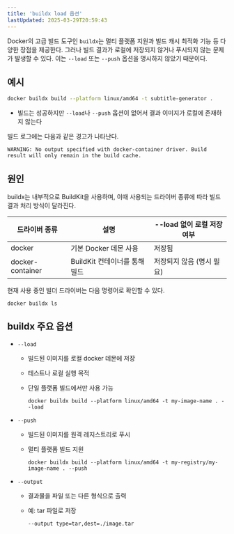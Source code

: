 ```yaml
---
title: 'buildx load 옵션'
lastUpdated: 2025-03-29T20:59:43
---
```


Docker의 고급 빌드 도구인 `buildx`는 멀티 플랫폼 지원과 빌드 캐시 최적화 기능 등 다양한 장점을 제공한다. 그러나 빌드 결과가 로컬에 저장되지 않거나 푸시되지 않는 문제가 발생할 수 있다. 이는 `--load` 또는 `--push` 옵션을 명시하지 않았기 때문이다.

## 예시

```bash
docker buildx build --platform linux/amd64 -t subtitle-generator .
```

- 빌드는 성공하지만 `--load`나 `--push` 옵션이 없어서 결과 이미지가 로컬에 존재하지 않는다

빌드 로그에는 다음과 같은 경고가 나타난다.

```
WARNING: No output specified with docker-container driver. Build result will only remain in the build cache.
```

## 원인

buildx는 내부적으로 BuildKit을 사용하며, 이때 사용되는 드라이버 종류에 따라 빌드 결과 처리 방식이 달라진다.

|드라이버 종류|설명|--load 없이 로컬 저장 여부|
|-|-|-|
|docker|기본 Docker 데몬 사용|저장됨|
|docker-container|BuildKit 컨테이너를 통해 빌드|저장되지 않음 (명시 필요)|

현재 사용 중인 빌더 드라이버는 다음 명령어로 확인할 수 있다.

```
docker buildx ls
```

## buildx 주요 옵션

- `--load`
  - 빌드된 이미지를 로컬 docker 데몬에 저장
  - 테스트나 로컬 실행 목적
  - 단일 플랫폼 빌드에서만 사용 가능

    ```
    docker buildx build --platform linux/amd64 -t my-image-name . --load
    ```

- `--push`

  - 빌드된 이미지를 원격 레지스트리로 푸시
  - 멀티 플랫폼 빌드 지원

    ```
    docker buildx build --platform linux/amd64 -t my-registry/my-image-name . --push
    ```

- `--output`

  - 결과물을 파일 또는 다른 형식으로 출력
  - 예: tar 파일로 저장

    ```
    --output type=tar,dest=./image.tar
    ```
